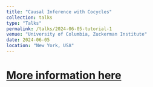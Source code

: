 ```yaml
---
title: "Causal Inference with Cocycles"
collection: talks
type: "Talks"
permalink: /talks/2024-06-05-tutorial-1
venue: "University of Columbia, Zuckerman Institute"
date: 2024-06-05
location: "New York, USA"
---
```


# [More information here](http://exampleurl.com)
